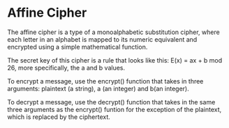 # Affine Cipher

The affine cipher is a type of a monoalphabetic substitution cipher, where each letter in an alphabet is mapped to its numeric equivalent and encrypted using a simple mathematical function.

The secret key of this cipher is a rule that looks like this: E(x) = ax + b mod 26, more specifically, the a and b values.

To encrypt a message, use the encrypt() function that takes in three arguments: plaintext (a string), a (an integer) and b(an integer).

To decrypt a message, use the decrypt() function that takes in the same three arguments as the encrypt() funtion for the exception of the plaintext, which is replaced by the ciphertext.
